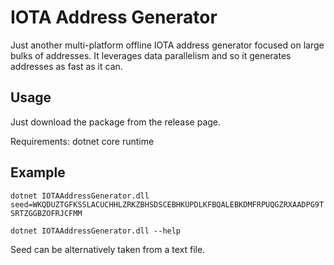 # IOTA Address Generator
Just another multi-platform offline IOTA address generator focused on large bulks of addresses. It leverages data parallelism and so it generates addresses as fast as it can.

## Usage
Just download the package from the release page.

Requirements: dotnet core runtime

## Example
```dotnet IOTAAddressGenerator.dll seed=WKQDUZTGFKSSLACUCHHLZRKZBHSDSCEBHKUPDLKFBQALEBKDMFRPUQGZRXAADPG9TSRTZGGBZOFRJCFMM```

```dotnet IOTAAddressGenerator.dll --help```

Seed can be alternatively taken from a text file.
